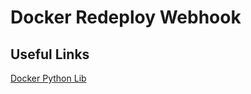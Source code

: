 # Docker Redeploy Webhook



## Useful Links
[Docker Python Lib](https://docker-py.readthedocs.io/en/stable/)
